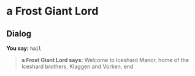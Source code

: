 # a Frost Giant Lord
## Dialog

**You say:** `hail`



>**a Frost Giant Lord says:** Welcome to Iceshard Manor, home of the Iceshard brothers, Klaggen and Vorken.
end

